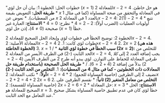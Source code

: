"خطوات الحل:
الخطوة 1: بيان أن حل لؤي ($x=1$) للمعادلة $2x - 2 = 4$ هو حل خاطئ.
    *   **طريقة الحل:** التعويض بقيمة $x$ في المعادلة والتحقق من صحة المساواة (كما في مثال 1 من المعطيات).
        *   نعوض عن $x$ بالعدد 1 في المعادلة $2x - 2 = 4$:
            $2(1) - 2 = 4$
        *   نتبع أولويات العمليات (الضرب أولاً):
            $2 - 2 = 4$
        *   نطرح:
            $0 = 4$
        *   **الاستنتاج:** العبارة غير صحيحة ($0 \neq 4$)، إذن حل لؤي ($x=1$) خطأ.

الخطوة 2: توضيح الخطأ في خطوات لؤي وإيجاد الحل الصحيح للمعادلة $2x - 2 = 4$.
    المعادلة الأصلية: $2x - 2 = 4$
    خطوات لؤي كانت:
    1.  $2x - 2 = 4$
    2.  $2x = 2$  **(هذه هي الخطوة الخاطئة)**
    3.  $x = 1$
/
    *   **سبب الخطأ في خطوة لؤي الثانية ($2x = 2$):**
        للتخلص من الحد الثابت (-2) في الطرف الأيسر من المعادلة $2x - 2 = 4$, يجب إضافة العدد 2 إلى *كلا طرفي* المعادلة للحفاظ على التوازن. لؤي يبدو أنه طرح 2 من الطرف الأيمن ($4 - 2 = 2$) بدلاً من إضافة 2 ($4 + 2 = 6$).
/
    *   **طريقة الحل الصحيحة (باستخدام طريقة حل المعادلات ذات الخطوتين - كما في مثال 4 من المعطيات):**
        1.  **التخلص من الحد الثابت (-2) أولاً:**
            *   نكتب المعادلة:
                $2x - 2 = 4$
            *   نضيف 2 إلى الطرفين (خاصية المساواة للجمع):
                $2x - 2 + 2 = 4 + 2$
                $2x = 6$
        2.  **التخلص من معامل المتغير (2) ثانياً:**
            *   نقسم الطرفين على 2 (خاصية المساواة للقسمة):
                $2x \div 2 = 6 \div 2$
            *   حل المعادلة:
                $x = 3$
    *   **الاستنتاج:** الحل الصحيح للمعادلة هو $x=3$. خطأ لؤي كان في عدم تطبيق خاصية المساواة بشكل صحيح عند التعامل مع الحد الثابت."
